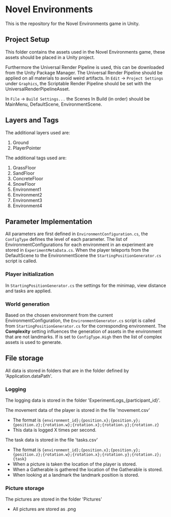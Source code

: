 # Novel Environments
This is the repository for the Novel Environments game in Unity.

## Project Setup
This folder contains the assets used in the Novel Environments game, these assets should be placed in a Unity project. 

Furthermore the Universal Render Pipeline is used, this can be downloaded from the Unity Package Manager. The Universal Render Pipeline should be applied on all materials to avoid weird artifacts. In `Edit` -> `Project Settings` under `Graphics`, the Scriptable Render Pipeline should be set with the UniversalRenderPipelineAsset.

In `File` -> `Build Settings...` the Scenes In Build (in order) should be MainMenu, DefaultScene, EnvironmentScene.

## Layers and Tags
The additional layers used are:
1. Ground
2. PlayerPointer

The additional tags used are:
1. GrassFloor
2. SandFloor
3. ConcreteFloor
4. SnowFloor
5. Environment1
6. Environment2
7. Environment3
8. Environment4


## Parameter Implementation
All parameters are first defined in `EnvironmentConfiguration.cs`, the `ConfigType` defines the level of each parameter.
The list of EnvironmentConfigurations for each environment in an experiment are stored in `ExperimentMetaData.cs`.
When the player teleports from the DefaultScene to the EnvironmentScene the `StartingPositionGenerator.cs` script is called.

### Player initialization
In `StartingPositionGenerator.cs` the settings for the minimap, view distance and tasks are applied.

### World generation
Based on the chosen environment from the current EnvironmentConfiguration, the `EnvironmentGenerator.cs` script is called from `StartingPositionGenerator.cs` for the corresponding environment. The **Complexity** setting influences the generation of assets in the environment that are not landmarks. If <Insert Correct Config Name> is set to `ConfigType.High` then the list of complex assets is used to generate.


## File storage
All data is stored in folders that are in the folder defined by 'Application.dataPath'.

### Logging
The logging data is stored in the folder 'ExperimentLogs_{participant_id}'.

The movement data of the player is stored in the file 'movement.csv'
- The format is `{environment_id};{position.x};{position.y};{position.z};{rotation.w};{rotation.x};{rotation.y};{rotation.z}`
- This data is logged X times per second.

The task data is stored in the file 'tasks.csv'
- The format is `{environment_id};{position.x};{position.y};{position.z};{rotation.w};{rotation.x};{rotation.y};{rotation.z};{task}`
- When a picture is taken the location of the player is stored.
- When a Gatherable is gathered the location of the Gatherable is stored.
- When looking at a landmark the landmark position is stored.

### Picture storage
The pictures are stored in the folder 'Pictures'
- All pictures are stored as .png

